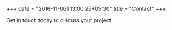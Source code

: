 +++
date = "2016-11-06T13:00:25+05:30"
title = "Contact"
+++

Get in touch today to discuss your project.